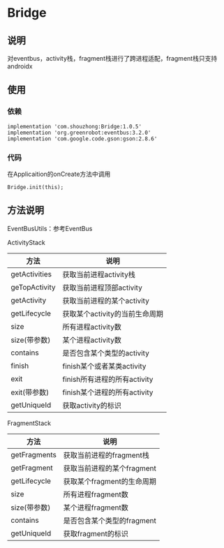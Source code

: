 # Bridge
## 说明
对eventbus，activity栈，fragment栈进行了跨进程适配，fragment栈只支持androidx
## 使用
### 依赖
```
implementation 'com.shouzhong:Bridge:1.0.5'
implementation 'org.greenrobot:eventbus:3.2.0'
implementation 'com.google.code.gson:gson:2.8.6'
```
### 代码
在Applicaition的onCreate方法中调用
```
Bridge.init(this);
```

## 方法说明
EventBusUtils：参考EventBus

ActivityStack

方法 | 说明
------------ | -------------
getActivities | 获取当前进程activity栈
geTopActivity | 获取当前进程顶部activity
getActivity | 获取当前进程的某个activity
getLifecycle | 获取某个activity的当前生命周期
size | 所有进程activity数
size(带参数) | 某个进程activity数
contains | 是否包含某个类型的activity
finish | finish某个或者某类activity
exit | finish所有进程的所有activity
exit(带参数) | finish某个进程的所有activity
getUniqueId | 获取activity的标识

FragmentStack

方法 | 说明
------------ | -------------
getFragments | 获取当前进程的fragment栈
getFragment | 获取当前进程的某个fragment
getLifecycle | 获取某个fragment的生命周期
size | 所有进程fragment数
size(带参数) | 某个进程fragment数
contains | 是否包含某个类型的fragment
getUniqueId | 获取fragment的标识